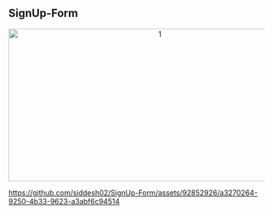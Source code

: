 ## SignUp-Form

<p align="center">
<img height="300px" width="580px" src="https://github.com/siddesh02/SignUp-Form/assets/92852926/9e93e4ac-4228-4ac2-ac73-fee708001661" alt="1"/>

https://github.com/siddesh02/SignUp-Form/assets/92852926/a3270264-9250-4b33-9623-a3abf6c94514

